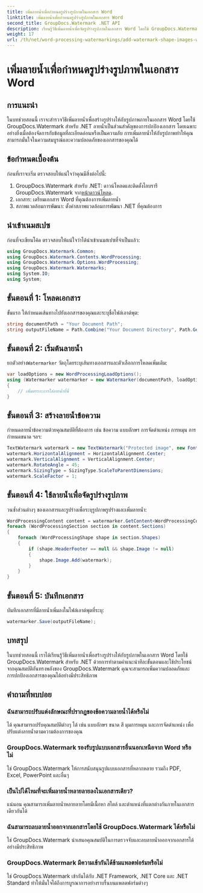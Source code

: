 ```yaml
---
title: เพิ่มลายน้ำเพื่อกำหนดรูปร่างรูปภาพในเอกสาร Word
linktitle: เพิ่มลายน้ำเพื่อกำหนดรูปร่างรูปภาพในเอกสาร Word
second_title: GroupDocs.Watermark .NET API
description: เรียนรู้วิธีเพิ่มลายน้ำเพื่อจัดรูปร่างรูปภาพในเอกสาร Word โดยใช้ GroupDocs.Watermark สำหรับ .NET ปรับปรุงความปลอดภัยของเอกสารด้วยบทช่วยสอนนี้
weight: 17
url: /th/net/word-processing-watermarkings/add-watermark-shape-images-word-docs/
---
```


# เพิ่มลายน้ำเพื่อกำหนดรูปร่างรูปภาพในเอกสาร Word

## การแนะนำ
ในบทช่วยสอนนี้ เราจะสำรวจวิธีเพิ่มลายน้ำเพื่อสร้างรูปร่างให้กับรูปภาพภายในเอกสาร Word โดยใช้ GroupDocs.Watermark สำหรับ .NET ลายน้ำเป็นส่วนสำคัญของการปกป้องเอกสาร โดยเฉพาะอย่างยิ่งเมื่อต้องจัดการกับข้อมูลที่ละเอียดอ่อนหรือเป็นความลับ การเพิ่มลายน้ำให้กับรูปภาพทำให้คุณสามารถมั่นใจในความสมบูรณ์และความปลอดภัยของเอกสารของคุณได้
## ข้อกำหนดเบื้องต้น
ก่อนที่เราจะเริ่ม ตรวจสอบให้แน่ใจว่าคุณมีสิ่งต่อไปนี้:
1.  GroupDocs.Watermark สำหรับ .NET: ดาวน์โหลดและติดตั้งไลบรารี GroupDocs.Watermark จาก[หน้าดาวน์โหลด](https://releases.groupdocs.com/Watermark/net/).
2. เอกสาร: เตรียมเอกสาร Word ที่คุณต้องการเพิ่มลายน้ำ
3. สภาพแวดล้อมการพัฒนา: ตั้งค่าสภาพแวดล้อมการพัฒนา .NET ที่คุณต้องการ
## นำเข้าเนมสเปซ
ก่อนที่จะเขียนโค้ด ตรวจสอบให้แน่ใจว่าได้นำเข้าเนมสเปซที่จำเป็นแล้ว:
```csharp
using GroupDocs.Watermark.Common;
using GroupDocs.Watermark.Contents.WordProcessing;
using GroupDocs.Watermark.Options.WordProcessing;
using GroupDocs.Watermark.Watermarks;
using System.IO;
using System;
```
## ขั้นตอนที่ 1: โหลดเอกสาร
ขั้นแรก ให้กำหนดเส้นทางไปยังเอกสารของคุณและระบุชื่อไฟล์เอาต์พุต:
```csharp
string documentPath = "Your Document Path";
string outputFileName = Path.Combine("Your Document Directory", Path.GetFileName(documentPath));
```
## ขั้นตอนที่ 2: เริ่มต้นลายน้ำ
 ยกตัวอย่าง`Watermarker` วัตถุโดยระบุเส้นทางเอกสารและตัวเลือกการโหลดเพิ่มเติม:
```csharp
var loadOptions = new WordProcessingLoadOptions();
using (Watermarker watermarker = new Watermarker(documentPath, loadOptions))
{
    // เพิ่มตรรกะการใส่ลายน้ำที่นี่
}
```
## ขั้นตอนที่ 3: สร้างลายน้ำข้อความ
กำหนดลายน้ำข้อความด้วยคุณสมบัติที่ต้องการ เช่น ข้อความ แบบอักษร การจัดตำแหน่ง การหมุน การกำหนดขนาด ฯลฯ:
```csharp
TextWatermark watermark = new TextWatermark("Protected image", new Font("Arial", 8));
watermark.HorizontalAlignment = HorizontalAlignment.Center;
watermark.VerticalAlignment = VerticalAlignment.Center;
watermark.RotateAngle = 45;
watermark.SizingType = SizingType.ScaleToParentDimensions;
watermark.ScaleFactor = 1;
```
## ขั้นตอนที่ 4: ใช้ลายน้ำเพื่อจัดรูปร่างรูปภาพ
วนซ้ำส่วนต่างๆ ของเอกสารและรูปร่างเพื่อระบุรูปภาพรูปร่างและเพิ่มลายน้ำ:
```csharp
WordProcessingContent content = watermarker.GetContent<WordProcessingContent>();
foreach (WordProcessingSection section in content.Sections)
{
    foreach (WordProcessingShape shape in section.Shapes)
    {
        if (shape.HeaderFooter == null && shape.Image != null)
        {
            shape.Image.Add(watermark);
        }
    }
}
```
## ขั้นตอนที่ 5: บันทึกเอกสาร
บันทึกเอกสารที่มีลายน้ำเพิ่มลงในไฟล์เอาต์พุตที่ระบุ:
```csharp
watermarker.Save(outputFileName);
```

## บทสรุป
ในบทช่วยสอนนี้ เราได้เรียนรู้วิธีเพิ่มลายน้ำเพื่อสร้างรูปร่างให้กับรูปภาพในเอกสาร Word โดยใช้ GroupDocs.Watermark สำหรับ .NET ด้วยการทำตามคำแนะนำทีละขั้นตอนและใช้ประโยชน์จากคุณสมบัติอันทรงพลังของ GroupDocs.Watermark คุณจะสามารถเพิ่มความปลอดภัยและการปกป้องเอกสารของคุณได้อย่างมีประสิทธิภาพ
## คำถามที่พบบ่อย
### ฉันสามารถปรับแต่งลักษณะที่ปรากฏของข้อความลายน้ำได้หรือไม่
ได้ คุณสามารถปรับคุณสมบัติต่างๆ ได้ เช่น แบบอักษร ขนาด สี มุมการหมุน และการจัดตำแหน่ง เพื่อปรับแต่งลายน้ำตามความต้องการของคุณ
### GroupDocs.Watermark รองรับรูปแบบเอกสารอื่นนอกเหนือจาก Word หรือไม่
ใช่ GroupDocs.Watermark ให้การสนับสนุนรูปแบบเอกสารที่หลากหลาย รวมถึง PDF, Excel, PowerPoint และอื่นๆ
### เป็นไปได้ไหมที่จะเพิ่มลายน้ำหลายลายลงในเอกสารเดียว?
แน่นอน คุณสามารถเพิ่มลายน้ำหลายลายโดยมีเนื้อหา สไตล์ และตำแหน่งที่แตกต่างกันภายในเอกสารเดียวกันได้
### ฉันสามารถลบลายน้ำออกจากเอกสารโดยใช้ GroupDocs.Watermark ได้หรือไม่
ใช่ GroupDocs.Watermark นำเสนอคุณสมบัติในการตรวจจับและลบลายน้ำออกจากเอกสารได้อย่างมีประสิทธิภาพ
### GroupDocs.Watermark มีความเข้ากันได้ข้ามแพลตฟอร์มหรือไม่
ใช่ GroupDocs.Watermark เข้ากันได้กับ .NET Framework, .NET Core และ .NET Standard ทำให้มั่นใจได้ถึงการบูรณาการอย่างราบรื่นบนแพลตฟอร์มต่างๆ